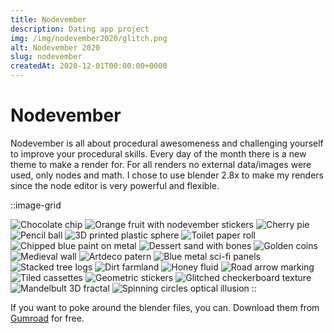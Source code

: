 ```yaml
---
title: Nodevember
description: Dating app project
img: /img/nodevember2020/glitch.png
alt: Nodevember 2020
slug: nodevember
createdAt: 2020-12-01T00:00:00+0000
---
```


# Node&shy;vember

Nodevember is all about procedural awesomeness and challenging yourself to improve your procedural skills. Every day of the month there is a new theme to make a render for. For all renders no external data/images were used, only nodes and math.
I chose to use blender 2.8x to make my renders since the node editor is very powerful and flexible.

::image-grid

<!-- TODO rerender these to have a more consistent background? -->

![Chocolate chip](/img/nodevember2020/cookie.png)
![Orange fruit with nodevember stickers](/img/nodevember2020/fruit.png)
![Cherry pie](/img/nodevember2020/pastry.png)
![Pencil ball](/img/nodevember2020/drawing.png)
![3D printed plastic sphere](/img/nodevember2020/print.png)
![Toilet paper roll](/img/nodevember2020/layered.png)
![Chipped blue paint on metal](/img/nodevember2020/paint.png)
![Dessert sand with bones](/img/nodevember2020/prehistoric.png)
![Golden coins](/img/nodevember2020/ancient.png)
![Medieval wall](/img/nodevember2020/medieval.png)
![Artdeco patern](/img/nodevember2020/artDeco.png)
![Blue metal sci-fi panels](/img/nodevember2020/cyberpunk.png)
![Stacked tree logs](/img/nodevember2020/forrest.png)
![Dirt farmland](/img/nodevember2020/growth.png)
![Honey fluid](/img/nodevember2020/fluid.png)
![Road arrow marking](/img/nodevember2020/sign.png)
![Tiled cassettes](/img/nodevember2020/game.png)
![Geometric stickers](/img/nodevember2020/geometric.png)
![Glitched checkerboard texture](/img/nodevember2020/glitch.png)
![Mandelbult 3D fractal](/img/nodevember2020/fractal.png)
![Spinning circles optical illusion](/img/nodevember2020/illusion.png)
::

If you want to poke around the blender files, you can. Download them from [Gumroad](https://gumroad.com/vuurvos) for free.
